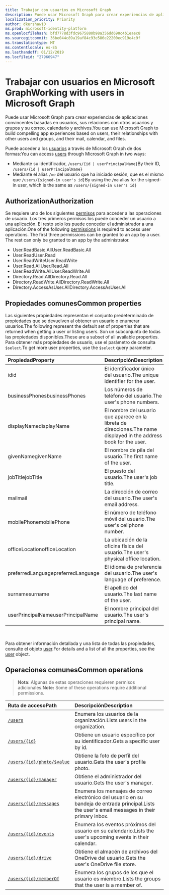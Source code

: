 ```yaml
---
title: Trabajar con usuarios en Microsoft Graph
description: Puede usar Microsoft Graph para crear experiencias de aplicaciones convincentes basadas en usuarios, sus relaciones con otros usuarios y grupos y su correo, calendario y archivos.
localization_priority: Priority
author: dkershaw10
ms.prod: microsoft-identity-platform
ms.openlocfilehash: bfd7778d3fdc9675880b98a356dd690c4b1eaec8
ms.sourcegitcommit: 36be044c89a19af84c93e586e22200ec919e4c9f
ms.translationtype: MT
ms.contentlocale: es-ES
ms.lasthandoff: 01/12/2019
ms.locfileid: "27966947"
---
```

# <a name="working-with-users-in-microsoft-graph"></a><span data-ttu-id="20685-103">Trabajar con usuarios en Microsoft Graph</span><span class="sxs-lookup"><span data-stu-id="20685-103">Working with users in Microsoft Graph</span></span>

<span data-ttu-id="20685-104">Puede usar Microsoft Graph para crear experiencias de aplicaciones convincentes basadas en usuarios, sus relaciones con otros usuarios y grupos y su correo, calendario y archivos.</span><span class="sxs-lookup"><span data-stu-id="20685-104">You can use Microsoft Graph to build compelling app experiences based on users, their relationships with other users and groups, and their mail, calendar, and files.</span></span>

<span data-ttu-id="20685-105">Puede acceder a los [usuarios](user.md) a través de Microsoft Graph de dos formas:</span><span class="sxs-lookup"><span data-stu-id="20685-105">You can access [users](user.md) through Microsoft Graph in two ways:</span></span>

- <span data-ttu-id="20685-106">Mediante su identificador, `/users/{id | userPrincipalName}`</span><span class="sxs-lookup"><span data-stu-id="20685-106">By their ID, `/users/{id | userPrincipalName}`</span></span> 
- <span data-ttu-id="20685-107">Mediante el alias `/me` del usuario que ha iniciado sesión, que es el mismo que `/users/{signed-in user's id}`</span><span class="sxs-lookup"><span data-stu-id="20685-107">By using the `/me` alias for the signed-in user, which is the same as `/users/{signed-in user's id}`</span></span>

## <a name="authorization"></a><span data-ttu-id="20685-108">Authorization</span><span class="sxs-lookup"><span data-stu-id="20685-108">Authorization</span></span>

<span data-ttu-id="20685-p101">Se requiere uno de los siguientes [permisos](https://developer.microsoft.com/graph/docs/authorization/permission_scopes) para acceder a las operaciones de usuario. Los tres primeros permisos los puede conceder un usuario a una aplicación. El resto solo los puede conceder el administrador a una aplicación.</span><span class="sxs-lookup"><span data-stu-id="20685-p101">One of the following [permissions](https://developer.microsoft.com/graph/docs/authorization/permission_scopes) is required to access user operations. The first three permissions can be granted to an app by a user. The rest can only be granted to an app by the administrator.</span></span>

- <span data-ttu-id="20685-112">User.ReadBasic.All</span><span class="sxs-lookup"><span data-stu-id="20685-112">User.ReadBasic.All</span></span>
- <span data-ttu-id="20685-113">User.Read</span><span class="sxs-lookup"><span data-stu-id="20685-113">User.Read</span></span>
- <span data-ttu-id="20685-114">User.ReadWrite</span><span class="sxs-lookup"><span data-stu-id="20685-114">User.ReadWrite</span></span>
- <span data-ttu-id="20685-115">User.Read.All</span><span class="sxs-lookup"><span data-stu-id="20685-115">User.Read.All</span></span>
- <span data-ttu-id="20685-116">User.ReadWrite.All</span><span class="sxs-lookup"><span data-stu-id="20685-116">User.ReadWrite.All</span></span>
- <span data-ttu-id="20685-117">Directory.Read.All</span><span class="sxs-lookup"><span data-stu-id="20685-117">Directory.Read.All</span></span>
- <span data-ttu-id="20685-118">Directory.ReadWrite.All</span><span class="sxs-lookup"><span data-stu-id="20685-118">Directory.ReadWrite.All</span></span>
- <span data-ttu-id="20685-119">Directory.AccessAsUser.All</span><span class="sxs-lookup"><span data-stu-id="20685-119">Directory.AccessAsUser.All</span></span>

## <a name="common-properties"></a><span data-ttu-id="20685-120">Propiedades comunes</span><span class="sxs-lookup"><span data-stu-id="20685-120">Common properties</span></span>

<span data-ttu-id="20685-121">Las siguientes propiedades representan el conjunto predeterminado de propiedades que se devuelven al obtener un usuario o enumerar usuarios.</span><span class="sxs-lookup"><span data-stu-id="20685-121">The following represent the default set of properties that are returned when getting a user or listing users.</span></span> <span data-ttu-id="20685-122">Son un subconjunto de todas las propiedades disponibles.</span><span class="sxs-lookup"><span data-stu-id="20685-122">These are a subset of all available properties.</span></span> <span data-ttu-id="20685-123">Para obtener más propiedades de usuario, use el parámetro de consulta `$select`.</span><span class="sxs-lookup"><span data-stu-id="20685-123">To get more user properties, use the `$select` query parameter.</span></span> 

|<span data-ttu-id="20685-124">Propiedad</span><span class="sxs-lookup"><span data-stu-id="20685-124">Property</span></span> |<span data-ttu-id="20685-125">Descripción</span><span class="sxs-lookup"><span data-stu-id="20685-125">Description</span></span> |
|:----------|:-------------|
|<span data-ttu-id="20685-126">id</span><span class="sxs-lookup"><span data-stu-id="20685-126">id</span></span> | <span data-ttu-id="20685-127">El identificador único del usuario.</span><span class="sxs-lookup"><span data-stu-id="20685-127">The unique identifier for the user.</span></span>|
|<span data-ttu-id="20685-128">businessPhones</span><span class="sxs-lookup"><span data-stu-id="20685-128">businessPhones</span></span> | <span data-ttu-id="20685-129">Los números de teléfono del usuario.</span><span class="sxs-lookup"><span data-stu-id="20685-129">The user's phone numbers.</span></span>|
|<span data-ttu-id="20685-130">displayName</span><span class="sxs-lookup"><span data-stu-id="20685-130">displayName</span></span> | <span data-ttu-id="20685-131">El nombre del usuario que aparece en la libreta de direcciones.</span><span class="sxs-lookup"><span data-stu-id="20685-131">The name displayed in the address book for the user.</span></span>|
|<span data-ttu-id="20685-132">givenName</span><span class="sxs-lookup"><span data-stu-id="20685-132">givenName</span></span>| <span data-ttu-id="20685-133">El nombre de pila del usuario.</span><span class="sxs-lookup"><span data-stu-id="20685-133">The first name of the user.</span></span> |
|<span data-ttu-id="20685-134">jobTitle</span><span class="sxs-lookup"><span data-stu-id="20685-134">jobTitle</span></span> | <span data-ttu-id="20685-135">El puesto del usuario.</span><span class="sxs-lookup"><span data-stu-id="20685-135">The user's job title.</span></span>|
|<span data-ttu-id="20685-136">mail</span><span class="sxs-lookup"><span data-stu-id="20685-136">mail</span></span>| <span data-ttu-id="20685-137">La dirección de correo del usuario.</span><span class="sxs-lookup"><span data-stu-id="20685-137">The user's email address.</span></span> |
|<span data-ttu-id="20685-138">mobilePhone</span><span class="sxs-lookup"><span data-stu-id="20685-138">mobilePhone</span></span> | <span data-ttu-id="20685-139">El número de teléfono móvil del usuario.</span><span class="sxs-lookup"><span data-stu-id="20685-139">The user's cellphone number.</span></span>|
|<span data-ttu-id="20685-140">officeLocation</span><span class="sxs-lookup"><span data-stu-id="20685-140">officeLocation</span></span> | <span data-ttu-id="20685-141">La ubicación de la oficina física del usuario.</span><span class="sxs-lookup"><span data-stu-id="20685-141">The user's physical office location.</span></span>|
|<span data-ttu-id="20685-142">preferredLanguage</span><span class="sxs-lookup"><span data-stu-id="20685-142">preferredLanguage</span></span> | <span data-ttu-id="20685-143">El idioma de preferencia del usuario.</span><span class="sxs-lookup"><span data-stu-id="20685-143">The user's language of preference.</span></span>|
|<span data-ttu-id="20685-144">surname</span><span class="sxs-lookup"><span data-stu-id="20685-144">surname</span></span>| <span data-ttu-id="20685-145">El apellido del usuario.</span><span class="sxs-lookup"><span data-stu-id="20685-145">The last name of the user.</span></span> |
|<span data-ttu-id="20685-146">userPrincipalName</span><span class="sxs-lookup"><span data-stu-id="20685-146">userPrincipalName</span></span>| <span data-ttu-id="20685-147">El nombre principal del usuario.</span><span class="sxs-lookup"><span data-stu-id="20685-147">The user's principal name.</span></span> |

<br/>

<span data-ttu-id="20685-148">Para obtener información detallada y una lista de todas las propiedades, consulte el objeto [user](user.md).</span><span class="sxs-lookup"><span data-stu-id="20685-148">For details and a list of all the properties, see the [user](user.md) object.</span></span>

## <a name="common-operations"></a><span data-ttu-id="20685-149">Operaciones comunes</span><span class="sxs-lookup"><span data-stu-id="20685-149">Common operations</span></span>

> <span data-ttu-id="20685-150">**Nota:** Algunas de estas operaciones requieren permisos adicionales.</span><span class="sxs-lookup"><span data-stu-id="20685-150">**Note:** Some of these operations require additional permissions.</span></span>

| <span data-ttu-id="20685-151">Ruta de acceso</span><span class="sxs-lookup"><span data-stu-id="20685-151">Path</span></span>    | <span data-ttu-id="20685-152">Descripción</span><span class="sxs-lookup"><span data-stu-id="20685-152">Description</span></span> |
|:---------|:-------------|
|[`/users`](../api/user-list.md) | <span data-ttu-id="20685-153">Enumera los usuarios de la organización.</span><span class="sxs-lookup"><span data-stu-id="20685-153">Lists users in the organization.</span></span> |
|[`/users/{id}`](../api/user-get.md) | <span data-ttu-id="20685-154">Obtiene un usuario específico por su identificador.</span><span class="sxs-lookup"><span data-stu-id="20685-154">Gets a specific user by id.</span></span> |
|[`/users/{id}/photo/$value`](../api/profilephoto-get.md)| <span data-ttu-id="20685-155">Obtiene la foto de perfil del usuario.</span><span class="sxs-lookup"><span data-stu-id="20685-155">Gets the user's profile photo.</span></span> |
|[`/users/{id}/manager`](../api/user-list-manager.md) | <span data-ttu-id="20685-156">Obtiene el administrador del usuario.</span><span class="sxs-lookup"><span data-stu-id="20685-156">Gets the user's manager.</span></span> |
|[`/users/{id}/messages`](../api/user-list-messages.md)| <span data-ttu-id="20685-157">Enumera los mensajes de correo electrónico del usuario en su bandeja de entrada principal.</span><span class="sxs-lookup"><span data-stu-id="20685-157">Lists the user's email messages in their primary inbox.</span></span> |
|[`/users/{id}/events`](../api/user-list-events.md) | <span data-ttu-id="20685-158">Enumera los eventos próximos del usuario en su calendario.</span><span class="sxs-lookup"><span data-stu-id="20685-158">Lists the user's upcoming events in their calendar.</span></span> |
|[`/users/{id}/drive`](../api/drive-get.md)| <span data-ttu-id="20685-159">Obtiene el almacén de archivos del OneDrive del usuario.</span><span class="sxs-lookup"><span data-stu-id="20685-159">Gets the user's OneDrive file store.</span></span> |
|[`/users/{id}/memberOf`](../api/user-list-memberof.md)| <span data-ttu-id="20685-160">Enumera los grupos de los que el usuario es miembro.</span><span class="sxs-lookup"><span data-stu-id="20685-160">Lists the groups that the user is a member of.</span></span> |
